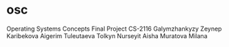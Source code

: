 # osc
Operating Systems Concepts Final Project CS-2116
Galymzhankyzy Zeynep
Karibekova Aigerim
Tuleutaeva Tolkyn
Nurseyit Aisha
Muratova Milana
